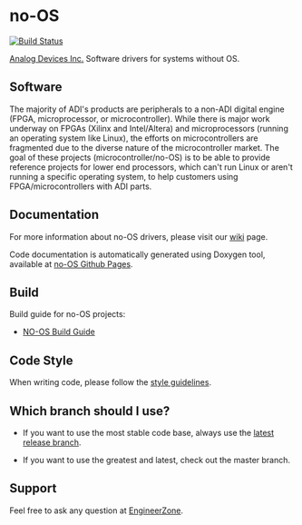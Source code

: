 
# no-OS
[![Build Status](https://dev.azure.com/AnalogDevices/no-OS/_apis/build/status%2Fanalogdevicesinc.no-OS?branchName=master)](https://dev.azure.com/AnalogDevices/no-OS/_build/latest?definitionId=48&branchName=master)

[Analog Devices Inc.](http://www.analog.com/en/index.html) Software drivers for systems without OS.


## Software

The majority of ADI's products are peripherals to a non-ADI digital engine (FPGA, microprocessor, or microcontroller). While there is major work underway on FPGAs (Xilinx and Intel/Altera) and microprocessors (running an operating system like Linux), the efforts on microcontrollers are fragmented due to the diverse nature of the microcontroller market. The goal of these projects (microcontroller/no-OS) is to be able to provide reference projects for lower end processors, which can't run Linux or aren't running a specific operating system, to help customers using FPGA/microcontrollers with ADI parts.

## Documentation

For more information about no-OS drivers, please visit our [wiki](https://wiki.analog.com/resources/no-os) page.

Code documentation is automatically generated using Doxygen tool, available at [no-OS Github Pages](http://analogdevicesinc.github.io/no-OS/doxygen/).

## Build

Build guide for no-OS projects:
  * [NO-OS Build Guide](https://wiki.analog.com/resources/no-os/build)

## Code Style
When writing code, please follow the [style guidelines](https://github.com/analogdevicesinc/no-OS/wiki/Code-Style-guidelines).

## Which branch should I use?

  * If you want to use the most stable code base, always use the [latest release branch]( https://github.com/analogdevicesinc/no-OS/branches/all?utf8=%E2%9C%93&query=201).

  * If you want to use the greatest and latest, check out the master branch.


## Support

Feel free to ask any question at [EngineerZone]( https://ez.analog.com/linux-device-drivers/microcontroller-no-os-drivers/f/q-a).
